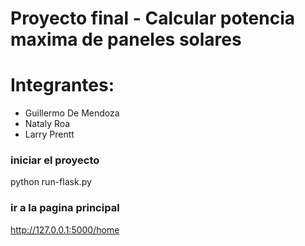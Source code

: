 # Proyecto final - Calcular potencia maxima de paneles solares

# Integrantes:  

- Guillermo De Mendoza 
- Nataly Roa
- Larry Prentt

### iniciar el proyecto

python run-flask.py


### ir a la pagina principal

http://127.0.0.1:5000/home